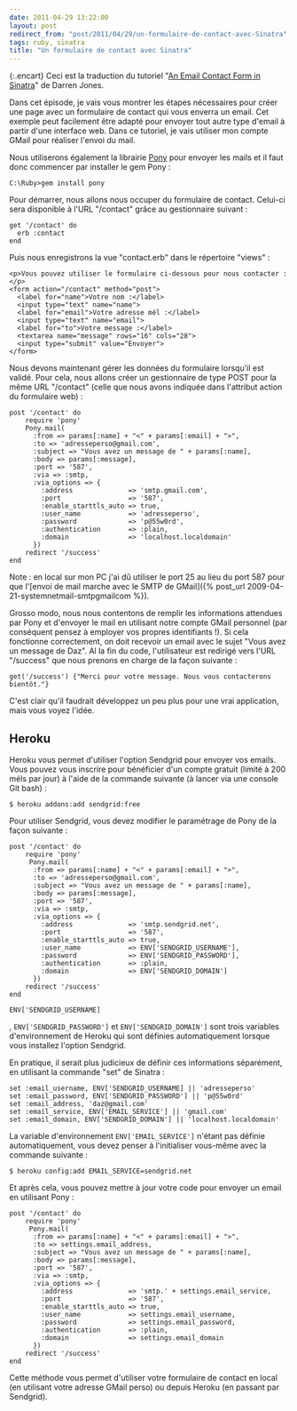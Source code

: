 ```yaml
---
date: 2011-04-29 13:22:00
layout: post
redirect_from: "post/2011/04/29/un-formulaire-de-contact-avec-Sinatra"
tags: ruby, sinatra
title: "Un formulaire de contact avec Sinatra"
---
```


{:.encart}
Ceci est la traduction du tutoriel "[An Email Contact Form in Sinatra](http://ididitmyway.herokuapp.com/past/2010/12/4/an_email_contact_form_in_sinatra/)" de Darren Jones.

Dans cet épisode, je vais vous montrer les étapes nécessaires pour créer une
page avec un formulaire de contact qui vous enverra un email. Cet exemple peut
facilement être adapté pour envoyer tout autre type d'email à partir d'une
interface web. Dans ce tutoriel, je vais utiliser mon compte GMail pour
réaliser l'envoi du mail.

Nous utiliserons également la librairie [Pony](https://github.com/benprew/pony) pour envoyer les mails
et il faut donc commencer par installer le gem Pony :

```
C:\Ruby>gem install pony
```

Pour démarrer, nous allons nous occuper du formulaire de contact. Celui-ci
sera disponible à l'URL "/contact" grâce au gestionnaire suivant :

```
get '/contact' do
  erb :contact
end
```

Puis nous enregistrons la vue "contact.erb" dans le répertoire
"views" :

```
<p>Vous pouvez utiliser le formulaire ci-dessous pour nous contacter :</p>
<form action="/contact" method="post">
  <label for="name">Votre nom :</label>
  <input type="text" name="name">
  <label for="email">Votre adresse mél :</label>
  <input type="text" name="email">
  <label for="to">Votre message :</label>
  <textarea name="message" rows="16" cols="28">
  <input type="submit" value="Envoyer">
</form>
```

Nous devons maintenant gérer les données du formulaire lorsqu'il est validé.
Pour cela, nous allons créer un gestionnaire de type POST pour la même URL
"/contact" (celle que nous avons indiquée dans l'attribut action du formulaire
web) :

```
post '/contact' do
    require 'pony'
    Pony.mail(
      :from => params[:name] + "<" + params[:email] + ">",
      :to => 'adresseperso@gmail.com',
      :subject => "Vous avez un message de " + params[:name],
      :body => params[:message],
      :port => '587',
      :via => :smtp,
      :via_options => {
        :address              => 'smtp.gmail.com',
        :port                 => '587',
        :enable_starttls_auto => true,
        :user_name            => 'adresseperso',
        :password             => 'p@55w0rd',
        :authentication       => :plain,
        :domain               => 'localhost.localdomain'
      })
    redirect '/success'
end
```

Note : en local sur mon PC j'ai dû utiliser le port 25 au lieu du port
587 pour que l'[envoi de mail marche avec le SMTP de GMail]({% post_url 2009-04-21-systemnetmail-smtpgmailcom %}).

Grosso modo, nous nous contentons de remplir les informations attendues par
Pony et d'envoyer le mail en utilisant notre compte GMail personnel (par
conséquent pensez à employer vos propres identifiants !). Si cela fonctionne
correctement, on doit recevoir un email avec le sujet "Vous avez un message de
Daz". Al la fin du code, l'utilisateur est redirigé vers l'URL "/success" que
nous prenons en charge de la façon suivante :

```
get('/success') {"Merci pour votre message. Nous vous contacterons bientôt."}
```

C'est clair qu'il faudrait développez un peu plus pour une vrai application,
mais vous voyez l'idée.

## Heroku

Heroku vous permet d'utiliser l'option Sendgrid pour envoyer vos emails.
Vous pouvez vous inscrire pour bénéficier d'un compte gratuit (limité à 200
méls par jour) à l'aide de la commande suivante (à lancer via une console Git
bash) :

```
$ heroku addons:add sendgrid:free
```

Pour utiliser Sendgrid, vous devez modifier le paramétrage de Pony de la
façon suivante :

```
post '/contact' do
    require 'pony'
     Pony.mail(
      :from => params[:name] + "<" + params[:email] + ">",
      :to => 'adresseperso@gmail.com',
      :subject => "Vous avez un message de " + params[:name],
      :body => params[:message],
      :port => '587',
      :via => :smtp,
      :via_options => {
        :address              => 'smtp.sendgrid.net',
        :port                 => '587',
        :enable_starttls_auto => true,
        :user_name            => ENV['SENDGRID_USERNAME'],
        :password             => ENV['SENDGRID_PASSWORD'],
        :authentication       => :plain,
        :domain               => ENV['SENDGRID_DOMAIN']
      })
    redirect '/success'
end
```

```
ENV['SENDGRID_USERNAME]
```
, `ENV['SENDGRID_PASSWORD']`
et `ENV['SENDGRID_DOMAIN']` sont trois variables d'environnement de
Heroku qui sont définies automatiquement lorsque vous installez l'option
Sendgrid.

En pratique, il serait plus judicieux de définir ces informations
séparément, en utilisant la commande "set" de Sinatra :

```
set :email_username, ENV['SENDGRID_USERNAME] || 'adresseperso'
set :email_password, ENV['SENDGRID_PASSWORD'] || 'p@55w0rd'
set :email_address, 'daz@gmail.com'
set :email_service, ENV['EMAIL_SERVICE'] || 'gmail.com'
set :email_domain, ENV['SENDGRID_DOMAIN'] || 'localhost.localdomain'
```

La variable d'environnement `ENV['EMAIL_SERVICE']` n'étant pas
définie automatiquement, vous devez penser à l'initialiser vous-même avec la
commande suivante :

```
$ heroku config:add EMAIL_SERVICE=sendgrid.net
```

Et après cela, vous pouvez mettre à jour votre code pour envoyer un email en
utilisant Pony :

```
post '/contact' do
    require 'pony'
     Pony.mail(
      :from => params[:name] + "<" + params[:email] + ">",
      :to => settings.email_address,
      :subject => "Vous avez un message de " + params[:name],
      :body => params[:message],
      :port => '587',
      :via => :smtp,
      :via_options => {
        :address              => 'smtp.' + settings.email_service,
        :port                 => '587',
        :enable_starttls_auto => true,
        :user_name            => settings.email_username,
        :password             => settings.email_password,
        :authentication       => :plain,
        :domain               => settings.email_domain
      })
    redirect '/success'
end
```

Cette méthode vous permet d'utiliser votre formulaire de contact en local
(en utilisant votre adresse GMail perso) ou depuis Heroku (en passant par
Sendgrid).
